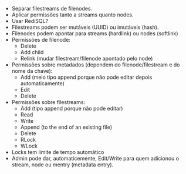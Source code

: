
  * Separar filestreams de filenodes.
  * Aplicar permissões tanto a streams quanto nodes.
  * Usar RediSQL?
  * Filestreams podem ser mutáveis (UUID) ou imutáveis (hash).
  * Filenodes podem apontar para streams (hardlink) ou nodes (softlink)
  * Permissões de filenode:
    * Delete
    * Add child
    * Relink (mudar filestream/filenode apontado pelo node)
  * Permissões sobre metadados (dependem do filenode/filestream e do nome da chave):
    * Add (meio tipo append porque não pode editar depois automaticamente)
    * Edit
    * Delete
  * Permissões sobre filestreams:
    * Add (tipo append porque não pode editar)
    * Read
    * Write
    * Append (to the end of an existing file)
    * Delete
    * RLock
    * WLock
  * Locks tem limite de tempo automático
  * Admin pode dar, automaticemente, Edit/Write para quem adicionou o stream, node ou mentry (metadata entry).
